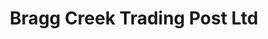 ---
title: "Bragg Creek Trading Post Ltd"
url: /bragg-creek/bragg-creek-trading-post-ltd/
shop: clothes
---